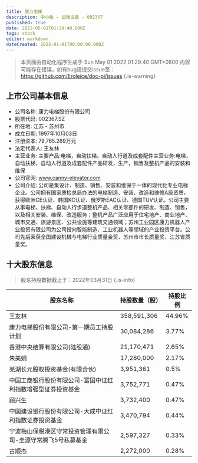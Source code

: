 ```yaml
---
title: 康力电梯
description: 中小板 - 运输设备 - 002367
published: true
date: 2022-05-01T01:29:40.000Z
tags: stock
editor: markdown
dateCreated: 2022-01-01T00:00:00.000Z
---
```


> 本页面由自动化程序生成于 Sun May 01 2022 01:29:40 GMT+0800
> 内容可能存在错误，如有bug请提交issue至：https://github.com/Eroleice/doc-pi/issues
{.is-warning}

## 上市公司基本信息
- 公司名称: 康力电梯股份有限公司
- 股票代码: 002367.SZ
- 所在地: 江苏 - 苏州市
- 成立日期: 1997年10月03日
- 注册资本: 79,765.269万元
- 法定代表人: 王友林
- 主营业务: 主要产品:电梯，自动扶梯，自动人行道及成套配件主营业务:电梯，自动扶梯，自动人行道及成套配件产品研发，生产，销售及整机产品的安装和维保
- 公司官网: www.canny-elevator.com
- 公司介绍: 公司是集设计、制造、销售、安装和维保于一体的现代化专业电梯企业。公司拥有国家质检总局办法的电梯制造、安装、改造和维修A级资质，获得欧洲CE认证、韩国KC认证、俄罗斯EAC认证、德国TUV认证。公司主要从事电梯、扶梯、自动人行步道整机产品、相关零部件的研发、制造、销售，以及相关安装、维保、改造服务；整机产品广泛应用于住宅地产、商业地产、城市交通、旅游景区、公共设施等建筑交通领域；苏州工业园区康力机器人产业投资有限公司为公司投向智能制造、工业机器人等领域的产业投资平台。公司先后荣获全国建设机械与电梯行业质量金奖、苏州市市长质量奖、江苏省质量奖。


## 十大股东信息
> 股东持股数据截止于：2022年03月31日
{.is-info}

| 股东名称 | 持股数量（股） | 持股比例 |
| --- | --- | --- |
| 王友林 | 358,591,306 | 44.96% |
| 康力电梯股份有限公司-第一期员工持股计划 | 30,084,286 | 3.77% |
| 香港中央结算有限公司(陆股通) | 21,170,471 | 2.65% |
| 朱美娟 | 17,280,000 | 2.17% |
| 芜湖长元股权投资基金(有限合伙) | 3,951,361 | 0.5% |
| 中国工商银行股份有限公司-富国中证红利指数增强型证券投资基金 | 3,752,771 | 0.47% |
| 顾兴生 | 3,732,400 | 0.47% |
| 中国建设银行股份有限公司-大成中证红利指数证券投资基金 | 3,470,794 | 0.44% |
| 宁波梅山保税港区守常投资管理有限公司-圭源守常腾飞5号私募基金 | 2,597,327 | 0.33% |
| 古顺杰 | 2,272,000 | 0.28% |




